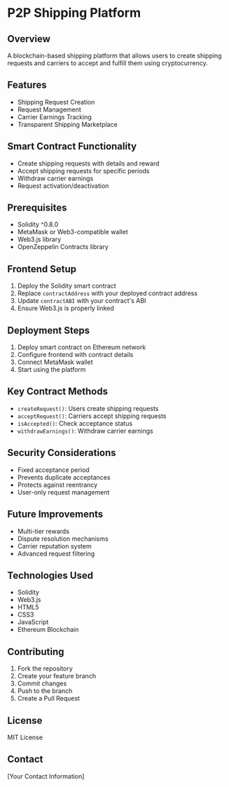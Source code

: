 # P2P Shipping Platform

## Overview
A blockchain-based shipping platform that allows users to create shipping requests and carriers to accept and fulfill them using cryptocurrency.

## Features
- Shipping Request Creation
- Request Management
- Carrier Earnings Tracking
- Transparent Shipping Marketplace

## Smart Contract Functionality
- Create shipping requests with details and reward
- Accept shipping requests for specific periods
- Withdraw carrier earnings
- Request activation/deactivation

## Prerequisites
- Solidity ^0.8.0
- MetaMask or Web3-compatible wallet
- Web3.js library
- OpenZeppelin Contracts library

## Frontend Setup
1. Deploy the Solidity smart contract
2. Replace `contractAddress` with your deployed contract address
3. Update `contractABI` with your contract's ABI
4. Ensure Web3.js is properly linked

## Deployment Steps
1. Deploy smart contract on Ethereum network
2. Configure frontend with contract details
3. Connect MetaMask wallet
4. Start using the platform

## Key Contract Methods
- `createRequest()`: Users create shipping requests
- `acceptRequest()`: Carriers accept shipping requests
- `isAccepted()`: Check acceptance status
- `withdrawEarnings()`: Withdraw carrier earnings

## Security Considerations
- Fixed acceptance period
- Prevents duplicate acceptances
- Protects against reentrancy
- User-only request management

## Future Improvements
- Multi-tier rewards
- Dispute resolution mechanisms
- Carrier reputation system
- Advanced request filtering

## Technologies Used
- Solidity
- Web3.js
- HTML5
- CSS3
- JavaScript
- Ethereum Blockchain

## Contributing
1. Fork the repository
2. Create your feature branch
3. Commit changes
4. Push to the branch
5. Create a Pull Request

## License
MIT License

## Contact
[Your Contact Information]

